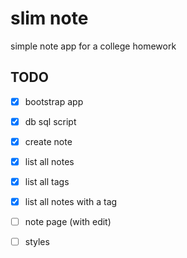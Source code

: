 # slim note

simple note app for a college homework

## TODO

- [x] bootstrap app
- [x] db sql script
- [x] create note
- [x] list all notes
- [x] list all tags
- [x] list all notes with a tag
- [ ] note page (with edit)
- [ ] styles

